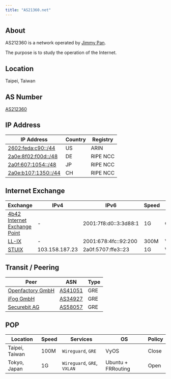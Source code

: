 ```yaml
---
title: "AS21360.net"
---
```


## About

AS212360 is a network operated by [Jimmy Pan](https://ptc.work).

The purpose is to study the operation of the Internet.

## Location

Taipei, Taiwan

## AS Number

[AS212360](https://bgp.he.net/AS212360)

## IP Address

IP Address | Country | Registry
-----------|---------|----------
[2602:feda:c90::/44](https://bgp.he.net/net/2602:feda:c90::/44) | US | ARIN
[2a0e:8f02:f00d::/48](https://bgp.he.net/net/2a0e:8f02:f00d::/48) | DE | RIPE NCC
[2a0f:607:1054::/48](https://bgp.he.net/net/2a0f:607:1054::/48) | JP | RIPE NCC
[2a0e:b107:1350::/44](https://bgp.he.net/net/2a0e:b107:1350::/44) | CH | RIPE NCC

## Internet Exchange

Exchange | IPv4 | IPv6 | Speed | Type
---------|------|------|-------|------
[4b42 Internet Exchange Point](https://bgp.he.net/exchange/4b42%20Internet%20Exchange%20Point) | - | 2001:7f8:d0::3:3d88:1 | 1G | GRE Tap
[LL-IX](https://bgp.he.net/exchange/LL-IX) | - | 2001:678:4fc::92:200 | 300M | VXLAN
[STUIX](https://bgp.he.net/exchange/STUIX) | 103.158.187.23 | 2a0f:5707:ffe3::23 | 1G | Wireguard

## Transit / Peering

Peer | ASN | Type
-----|-----|------
[Openfactory GmbH](https://freetransit.ch/) | [AS41051](https://bgp.he.net/AS41051) | GRE
[iFog GmbH](https://tunnelbroker.li/) | [AS34927](https://bgp.he.net/AS34927) | GRE
[Securebit AG](https://www.tunnelbroker.ch/) | [AS58057](https://bgp.he.net/AS58057) | GRE

## POP

Location | Speed | Services | OS | Policy
---------|-------|----------|----|---------
Taipei, Taiwan | 100M | `Wireguard`, `GRE` | VyOS | Close
Tokyo, Japan | 1G | `Wireguard`, `GRE`, `VXLAN` | Ubuntu + FRRouting | Open
